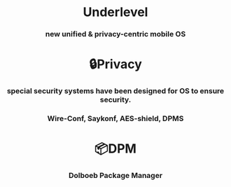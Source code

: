 <h1 align="center">Underlevel</a> 
<h3 align="center">new unified & privacy-centric mobile OS</h3>
<h1 align="center">🔒Privacy</a> 
<h3 align="center">special security systems have been designed for OS to ensure security.</h3>
<h3 align="center">Wire-Conf, Saykonf, AES-shield, DPMS</h3>
<h1 align="center">📦DPM</a> 
<h3 align="center">Dolboeb Package Manager</h3>
<h3 align="center"></h3>
<h3 align="center"></h3>

